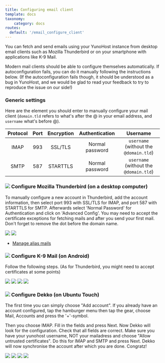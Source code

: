 ```yaml
---
title: Configuring email client
template: docs
taxonomy:
    category: docs
routes:
  default: '/email_configure_client'
---
```


You can fetch and send emails using your YunoHost instance from desktop email clients such as Mozilla Thunderbird or on your smartphone with applications like K-9 Mail.

Modern mail clients should be able to configure themselves automatically. If autoconfiguration fails, you can do it manually following the instructions below. (If the autoconfiguration fails though, it should be understood as a bug in YunoHost, and we would be glad to read your feedback to try to reproduce the issue on our side!)

### Generic settings

Here are the element you should enter to manually configure your mail client (`domain.tld` refers to what's after the @ in your email address, and `username` what's before @).

| Protocol | Port | Encryption | Authentication  | Username                               |
| :--:     | :-:  | :--:       | :--:            | :--:                                   | 
| IMAP     | 993  | SSL/TLS    | Normal password | `username` (without the `@domain.tld`) |
| SMTP     | 587  | STARTTLS   | Normal password | `username` (without the `@domain.tld`) |

### ![](image://thunderbird.png?resize=50&classes=inline) Configure Mozilla Thunderbird (on a desktop computer)

To manually configure a new account in Thunderbird, add the account information, then select port 993 with SSL/TLS for IMAP, and port 587 with STARTTLS for SMTP. Afterwards select 'Normal Password' for Authentication and click on 'Advanced Config'. You may need to accept the certificate exceptions for fetching mails and after you send your first mail. Don't forget to remove the dot before the domain name.

![](image://thunderbird_config_1.png?resize=900)
![](image://thunderbird_config_2.png?resize=900)

* [Manage alias mails](https://support.mozilla.org/en-US/kb/configuring-email-aliases)

### ![](image://k9mail.png?resize=50&classes=inline) Configure K-9 Mail (on Android)

Follow the following steps. (As for Thunderbird, you might need to accept certificates at some points)

![](image://k9mail_config_1.png?resize=280&classes=inline)
![](image://k9mail_config_2.png?resize=280&classes=inline)
![](image://k9mail_config_3.png?resize=280&classes=inline)
![](image://k9mail_config_4.png?resize=280&classes=inline)


### ![](image://dekko-app.png?resize=50&classes=inline) Configure Dekko (on Ubuntu Touch)

The first time you can simply choose "Add account". If you already have an account configured, tap the hamburger menu then tap the gear, choose Mail, Accounts and press the '+'-symbol.

Then you choose IMAP. Fill in the fields and press Next. Now Dekko will look for the configuration. Check that all fields are correct. Make sure you have your yunohost username, NOT your mailadress and choose "Allow untrusted certificates". Do this for IMAP and SMTP and press Next. Dekko will now synchronise the account after which you are done. Congratz!

![](image://dekko_config_1.png?resize=280&classes=inline)
![](image://dekko_config_2.png?resize=280&classes=inline)
![](image://dekko_config_3.png?resize=280&classes=inline)
![](image://dekko_config_4.png?resize=280&classes=inline)
